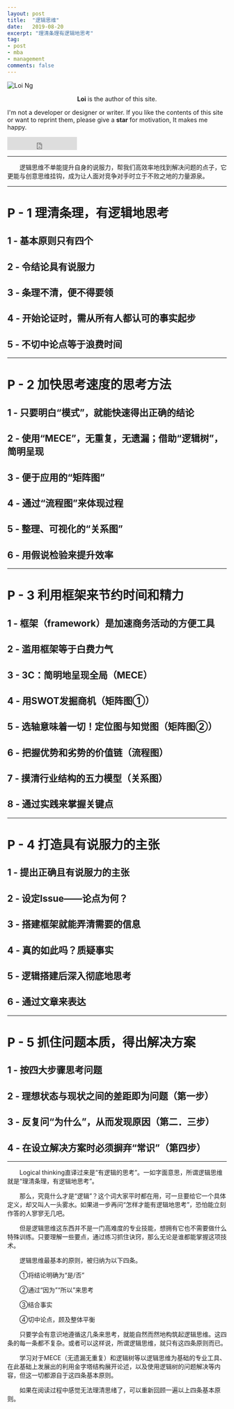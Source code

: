 ```yaml
---
layout: post
title:  "逻辑思维"
date:   2019-08-20
excerpt: "理清条理有逻辑地思考"
tag:
- post
- mba
- management
comments: false
---
```


![Loi Ng](https://bossguloi.github.io/assets/img/logo.png)    
    
<center><b>Loi</b> is the author of this site.</center>
     
 I'm not a developer or designer or writer. If you like the contents of this site or want to reprint them, please give a **star** for motivation, It makes me happy.

<iframe src="https://ghbtns.com/github-btn.html?user=bossguloi&repo=bossguloi.github.io&type=star&count=true&size=large" frameborder="0" scrolling="0" width="160px" height="30px"></iframe>    

---

　　逻辑思维不单能提升自身的说服力，帮我们高效率地找到解决问题的点子，它更能与创意思维挂钩，成为让人面对竞争对手时立于不败之地的力量源泉。

---

# P - 1 理清条理，有逻辑地思考

## 1 - 基本原则只有四个

## 2 - 令结论具有说服力

## 3 - 条理不清，便不得要领

## 4 - 开始论证时，需从所有人都认可的事实起步

## 5 - 不切中论点等于浪费时间

---

# P - 2 加快思考速度的思考方法

## 1 - 只要明白“模式”，就能快速得出正确的结论

## 2 - 使用“MECE”，无重复，无遗漏；借助“逻辑树”，简明呈现

## 3 - 便于应用的“矩阵图”

## 4 - 通过“流程图”来体现过程

## 5 - 整理、可视化的“关系图”

## 6 - 用假说检验来提升效率

---

# P - 3 利用框架来节约时间和精力

## 1 - 框架（framework）是加速商务活动的方便工具

## 2 - 滥用框架等于白费力气

## 3 - 3C：简明地呈现全局（MECE）

## 4 - 用SWOT发掘商机（矩阵图①）

## 5 - 选轴意味着一切！定位图与知觉图（矩阵图②）

## 6 - 把握优势和劣势的价值链（流程图）

## 7 - 摸清行业结构的五力模型（关系图）

## 8 - 通过实践来掌握关键点

---

# P - 4 打造具有说服力的主张

## 1 - 提出正确且有说服力的主张

## 2 - 设定Issue——论点为何？

## 3 - 搭建框架就能弄清需要的信息

## 4 - 真的如此吗？质疑事实

## 5 - 逻辑搭建后深入彻底地思考

## 6 - 通过文章来表达

--- 

# P - 5 抓住问题本质，得出解决方案

## 1 - 按四大步骤思考问题

## 2 - 理想状态与现状之间的差距即为问题（第一步）

## 3 - 反复问“为什么”，从而发现原因（第二．三步）

## 4 - 在设立解决方案时必须摒弃“常识”（第四步）

---

　　Logical thinking直译过来是“有逻辑的思考”。一如字面意思，所谓逻辑思维就是“理清条理，有逻辑地思考”。

　　那么，究竟什么才是“逻辑”？这个词大家平时都在用，可一旦要给它一个具体定义，却又叫人一头雾水。如果进一步再问“怎样才能有逻辑地思考”，恐怕能立刻作答的人寥寥无几吧。

　　但是逻辑思维这东西并不是一门高难度的专业技能，想拥有它也不需要做什么特殊训练。只要理解一些要点，通过练习抓住诀窍，那么无论是谁都能掌握这项技术。

　　逻辑思维最基本的原则，被归纳为以下四条。

　　①将结论明确为“是/否”

　　②通过“因为”“所以”来思考

　　③结合事实

　　④切中论点，顾及整体平衡

　　只要学会有意识地遵循这几条来思考，就能自然而然地构筑起逻辑思维。这四条的每一条都不复杂。或者可以这样说，所谓逻辑思维，就只有这四条原则而已。

　　学习对于MECE（无遗漏无重复）和逻辑树等以逻辑思维为基础的专业工具、在此基础上发展出的利用金字塔结构展开论述，以及使用逻辑树的问题解决等内容，但这一切都源自于这四条基本原则。

　　如果在阅读过程中感觉无法理清思绪了，可以重新回顾一遍以上四条基本原则。

